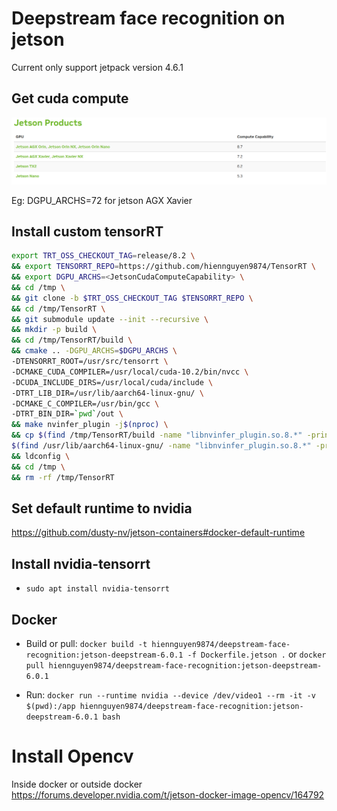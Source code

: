 # Deepstream face recognition on jetson

Current only support jetpack version 4.6.1

## Get cuda compute

![JetsonCudaComputeCapability](./docs/Jetson_Cuda_Compute_Capacity.png)

Eg: DGPU_ARCHS=72 for jetson AGX Xavier

## Install custom tensorRT

```bash
export TRT_OSS_CHECKOUT_TAG=release/8.2 \
&& export TENSORRT_REPO=https://github.com/hiennguyen9874/TensorRT \
&& export DGPU_ARCHS=<JetsonCudaComputeCapability> \
&& cd /tmp \
&& git clone -b $TRT_OSS_CHECKOUT_TAG $TENSORRT_REPO \
&& cd /tmp/TensorRT \
&& git submodule update --init --recursive \
&& mkdir -p build \
&& cd /tmp/TensorRT/build \
&& cmake .. -DGPU_ARCHS=$DGPU_ARCHS \
-DTENSORRT_ROOT=/usr/src/tensorrt \
-DCMAKE_CUDA_COMPILER=/usr/local/cuda-10.2/bin/nvcc \
-DCUDA_INCLUDE_DIRS=/usr/local/cuda/include \
-DTRT_LIB_DIR=/usr/lib/aarch64-linux-gnu/ \
-DCMAKE_C_COMPILER=/usr/bin/gcc \
-DTRT_BIN_DIR=`pwd`/out \
&& make nvinfer_plugin -j$(nproc) \
&& cp $(find /tmp/TensorRT/build -name "libnvinfer_plugin.so.8.*" -print -quit) \
$(find /usr/lib/aarch64-linux-gnu/ -name "libnvinfer_plugin.so.8.*" -print -quit) \
&& ldconfig \
&& cd /tmp \
&& rm -rf /tmp/TensorRT
```

## Set default runtime to nvidia

https://github.com/dusty-nv/jetson-containers#docker-default-runtime

## Install nvidia-tensorrt

-   `sudo apt install nvidia-tensorrt`

## Docker

-   Build or pull: `docker build -t hiennguyen9874/deepstream-face-recognition:jetson-deepstream-6.0.1 -f Dockerfile.jetson .` or `docker pull hiennguyen9874/deepstream-face-recognition:jetson-deepstream-6.0.1`
<!-- -   `docker push hiennguyen9874/deepstream-face-recognition:jetson-deepstream-6.0.1` -->
-   Run: `docker run --runtime nvidia --device /dev/video1 --rm -it -v $(pwd):/app hiennguyen9874/deepstream-face-recognition:jetson-deepstream-6.0.1 bash`

# Install Opencv

Inside docker or outside docker
https://forums.developer.nvidia.com/t/jetson-docker-image-opencv/164792
